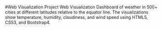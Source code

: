 #Web Visualization Project
Web Visualization Dashboard of weather in 500+ cities at different latitudes relative to the equator line. The visualizations show temperature, humidity, cloudiness, and wind speed using HTML5, CSS3, and Bootstrap4.
